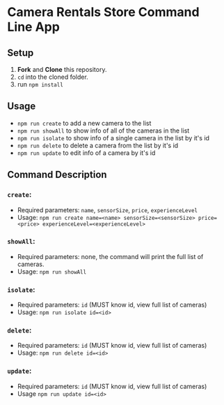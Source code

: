 # Camera Rentals Store Command Line App

## Setup
1. **Fork** and **Clone** this repository.
2. `cd` into the cloned folder.
3. run `npm install`

## Usage
- `npm run create` to add a new camera to the list
- `npm run showAll` to show info of all of the cameras in the list
- `npm run isolate` to show info of a single camera in the list by it's id
- `npm run delete` to delete a camera from the list by it's id
- `npm run update` to edit info of a camera by it's id

## Command Description

### `create`:
- Required parameters: `name`, `sensorSize`, `price`, `experienceLevel`
- Usage: `npm run create name=<name> sensorSize=<sensorSize> price=<price> experienceLevel=<experienceLevel>`

### `showAll`:
- Required parameters: none, the command will print the full list of cameras.
- Usage: `npm run showAll`

### `isolate`:
- Required parameters: `id` (MUST know id, view full list of cameras)
- Usage: `npm run isolate id=<id>`

### `delete`:
- Required parameters: `id` (MUST know id, view full list of cameras)
- Usage: `npm run delete id=<id>`

### `update`:
- Required parameters: `id` (MUST know id, view full list of cameras)
- Usage `npm run update id=<id>`
